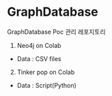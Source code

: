 # GraphDatabase
GraphDatabase Poc 관리 레포지토리
1. Neo4j on Colab
  - Data : CSV files 
2. Tinker pop on Colab 
  - Data : Script(Python)
